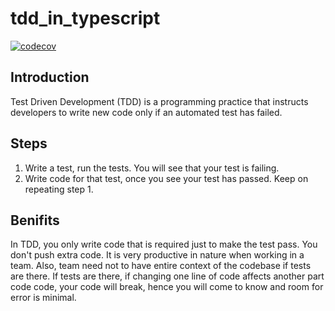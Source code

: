 # tdd_in_typescript

[![codecov](https://codecov.io/gh/stybe/tdd_in_typescript/branch/master/graph/badge.svg?token=BKXYB5S792)](https://codecov.io/gh/stybe/tdd_in_typescript)

## Introduction
Test Driven Development (TDD) is a programming practice that instructs developers to write new code only if an automated test has failed.

## Steps
1. Write a test, run the tests. You will see that your test is failing.
2. Write code for that test, once you see your test has passed. Keep on repeating step 1.

## Benifits
In TDD, you only write code that is required just to make the test pass. You don't push extra code.
It is very productive in nature when working in a team. Also, team need not to have entire context of the codebase if tests are there.
If tests are there, if changing one line of code affects another part code code, your code will break, hence you will come to know and room for error is minimal.
